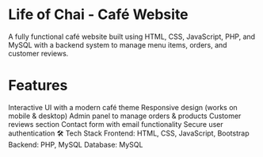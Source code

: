 # Life of Chai - Café Website
A fully functional café website built using HTML, CSS, JavaScript, PHP, and MySQL with a backend system to manage menu items, orders, and customer reviews.

 # Features
Interactive UI with a modern café theme
Responsive design (works on mobile & desktop)
Admin panel to manage orders & products
Customer reviews section
Contact form with email functionality
Secure user authentication
🛠️ Tech Stack
Frontend: HTML, CSS, JavaScript, Bootstrap
Backend: PHP, MySQL
Database: MySQL 
